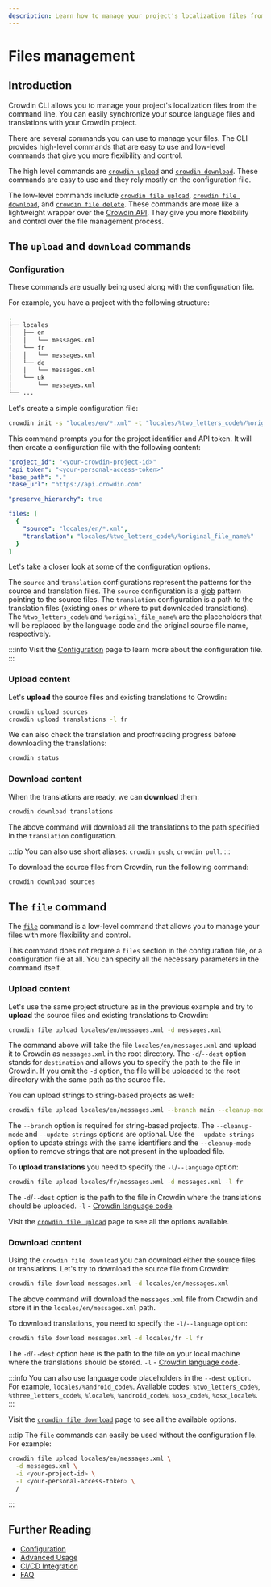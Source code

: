 ```yaml
---
description: Learn how to manage your project's localization files from the command line. Synchronize your source language files and translations with your Crowdin project.
---
```


# Files management

## Introduction

Crowdin CLI allows you to manage your project's localization files from the command line. You can easily synchronize your source language files and translations with your Crowdin project.

There are several commands you can use to manage your files. The CLI provides high-level commands that are easy to use and low-level commands that give you more flexibility and control.

The high level commands are [`crowdin upload`](/commands/crowdin-upload) and [`crowdin download`](/commands/crowdin-download). These commands are easy to use and they rely mostly on the configuration file.

The low-level commands include [`crowdin file upload`](/commands/crowdin-file-upload), [`crowdin file download`](/commands/crowdin-file-download), and [`crowdin file delete`](/commands/crowdin-file-delete). These commands are more like a lightweight wrapper over the [Crowdin API](https://developer.crowdin.com/api/v2/). They give you more flexibility and control over the file management process.

## The `upload` and `download` commands

### Configuration

These commands are usually being used along with the configuration file.

For example, you have a project with the following structure:

```bash
.
├── locales
│   ├── en
│   │   └── messages.xml
│   └── fr
│   │   └── messages.xml
│   └── de
│   │   └── messages.xml
│   └── uk
│       └── messages.xml
└── ...
```

Let's create a simple configuration file:

```bash
crowdin init -s "locales/en/*.xml" -t "locales/%two_letters_code%/%original_file_name%"
```

This command prompts you for the project identifier and API token. It will then create a configuration file with the following content:

```yaml
"project_id": "<your-crowdin-project-id>"
"api_token": "<your-personal-access-token>"
"base_path": "."
"base_url": "https://api.crowdin.com"

"preserve_hierarchy": true

files: [
  {
    "source": "locales/en/*.xml",
    "translation": "locales/%two_letters_code%/%original_file_name%"
  }
]
```

Let's take a closer look at some of the configuration options.

The `source` and `translation` configurations represent the patterns for the source and translation files. The `source` configuration is a [glob](https://en.wikipedia.org/wiki/Glob_(programming)) pattern pointing to the source files. The `translation` configuration is a path to the translation files (existing ones or where to put downloaded translations). The `%two_letters_code%` and `%original_file_name%` are the placeholders that will be replaced by the language code and the original source file name, respectively.

:::info
Visit the [Configuration](/configuration) page to learn more about the configuration file.
:::

### Upload content

Let's **upload** the source files and existing translations to Crowdin:

```bash
crowdin upload sources
crowdin upload translations -l fr
```

We can also check the translation and proofreading progress before downloading the translations:

```bash
crowdin status
```

### Download content

When the translations are ready, we can **download** them:

```bash
crowdin download translations
```

The above command will download all the translations to the path specified in the `translation` configuration.

:::tip
You can also use short aliases: `crowdin push`, `crowdin pull`.
:::

To download the source files from Crowdin, run the following command:

```bash
crowdin download sources
```

## The `file` command

The [`file`](/commands/crowdin-file) command is a low-level command that allows you to manage your files with more flexibility and control.

This command does not require a `files` section in the configuration file, or a configuration file at all. You can specify all the necessary parameters in the command itself.

### Upload content

Let's use the same project structure as in the previous example and try to **upload** the source files and existing translations to Crowdin:

```bash
crowdin file upload locales/en/messages.xml -d messages.xml
```

The command above will take the file `locales/en/messages.xml` and upload it to Crowdin as `messages.xml` in the root directory. The `-d`/`--dest` option stands for `destination` and allows you to specify the path to the file in Crowdin. If you omit the `-d` option, the file will be uploaded to the root directory with the same path as the source file.

You can upload strings to string-based projects as well:

```bash
crowdin file upload locales/en/messages.xml --branch main --cleanup-mode --update-strings
```

The `--branch` option is required for string-based projects. The `--cleanup-mode` and `--update-strings` options are optional. Use the `--update-strings` option to update strings with the same identifiers and the `--cleanup-mode` option to remove strings that are not present in the uploaded file.

To **upload translations** you need to specify the `-l`/`--language` option:

```bash
crowdin file upload locales/fr/messages.xml -d messages.xml -l fr
```

The `-d`/`--dest` option is the path to the file in Crowdin where the translations should be uploaded. `-l` - [Crowdin language code](https://developer.crowdin.com/language-codes/).

Visit the [`crowdin file upload`](/commands/crowdin-file-upload) page to see all the options available.

### Download content

Using the `crowdin file download` you can download either the source files or translations. Let's try to download the source file from Crowdin:

```bash
crowdin file download messages.xml -d locales/en/messages.xml
```

The above command will download the `messages.xml` file from Crowdin and store it in the `locales/en/messages.xml` path.

To download translations, you need to specify the `-l`/`--language` option:

```bash
crowdin file download messages.xml -d locales/fr -l fr
```

The `-d`/`--dest` option here is the path to the file on your local machine where the translations should be stored. `-l` - [Crowdin language code](https://developer.crowdin.com/language-codes/).

:::info
You can also use language code placeholders in the `--dest` option. For example, `locales/%android_code%`.
Available codes: `%two_letters_code%`, `%three_letters_code%`, `%locale%`, `%android_code%`, `%osx_code%`, `%osx_locale%`.
:::

Visit the [`crowdin file download`](/commands/crowdin-file-download) page to see all the available options.

:::tip
The `file` commands can easily be used without the configuration file. For example:

```bash
crowdin file upload locales/en/messages.xml \
  -d messages.xml \
  -i <your-project-id> \
  -T <your-personal-access-token> \
  /
```
:::

## Further Reading

- [Configuration](/configuration)
- [Advanced Usage](/advanced)
- [CI/CD Integration](/ci-cd)
- [FAQ](/faq)
